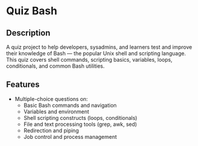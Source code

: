 # Quiz Bash

## Description
A quiz project to help developers, sysadmins, and learners test and improve their knowledge of Bash — the popular Unix shell and scripting language. This quiz covers shell commands, scripting basics, variables, loops, conditionals, and common Bash utilities.

## Features
- Multiple-choice questions on:
  - Basic Bash commands and navigation
  - Variables and environment
  - Shell scripting constructs (loops, conditionals)
  - File and text processing tools (grep, awk, sed)
  - Redirection and piping
  - Job control and process management
